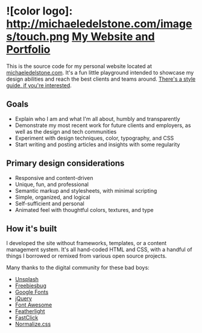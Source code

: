 # ![color logo]: http://michaeledelstone.com/images/touch.png [My Website and Portfolio](http://michaeledelstone.com)

This is the source code for my personal website located at [michaeledelstone.com](http://michaeledelstone.com). It's a fun little playground intended to showcase my design abilities and reach the best clients and teams around. [There's a style guide, if you're interested](http://michaeledelstone.com/styleguide).

## Goals

* Explain who I am and what I'm all about, humbly and transparently
* Demonstrate my most recent work for future clients and employers, as well as the design and tech communities
* Experiment with design techniques, color, typography, and CSS
* Start writing and posting articles and insights with some regularity

## Primary design considerations

* Responsive and content-driven
* Unique, fun, and professional
* Semantic markup and stylesheets, with minimal scripting
* Simple, organized, and logical
* Self-sufficient and personal
* Animated feel with thoughtful colors, textures, and type

## How it's built

I developed the site without frameworks, templates, or a content management system. It's all hand-coded HTML and CSS, with a handful of things I borrowed or remixed from various open source projects.

Many thanks to the digital community for these bad boys:

* [Unsplash](https://unsplash.com/)
* [Freebiesbug](http://freebiesbug.com/)
* [Google Fonts](https://github.com/google/fonts)
* [jQuery](https://github.com/jquery/jquery)
* [Font Awesome](https://github.com/FortAwesome/Font-Awesome)
* [Featherlight](https://github.com/noelboss/featherlight)
* [FastClick](https://github.com/ftlabs/fastclick)
* [Normalize.css](https://github.com/necolas/normalize.css)
